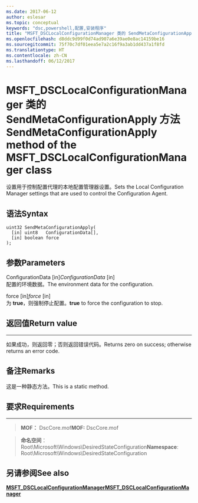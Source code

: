 ```yaml
---
ms.date: 2017-06-12
author: eslesar
ms.topic: conceptual
keywords: "dsc,powershell,配置,安装程序"
title: "MSFT_DSCLocalConfigurationManager 类的 SendMetaConfigurationApply 方法"
ms.openlocfilehash: d8ddc9d99f0d74ad907a6e39ae0e8ac14159be16
ms.sourcegitcommit: 75f70c7df01eea5e7a2c16f9a3ab1dd437a1f8fd
ms.translationtype: HT
ms.contentlocale: zh-CN
ms.lasthandoff: 06/12/2017
---
```

# <a name="sendmetaconfigurationapply-method-of-the-msftdsclocalconfigurationmanager-class"></a><span data-ttu-id="24249-103">MSFT_DSCLocalConfigurationManager 类的 SendMetaConfigurationApply 方法</span><span class="sxs-lookup"><span data-stu-id="24249-103">SendMetaConfigurationApply method of the MSFT_DSCLocalConfigurationManager class</span></span>

<span data-ttu-id="24249-104">设置用于控制配置代理的本地配置管理器设置。</span><span class="sxs-lookup"><span data-stu-id="24249-104">Sets the Local Configuration Manager settings that are used to control the Configuration Agent.</span></span>

<a name="syntax"></a><span data-ttu-id="24249-105">语法</span><span class="sxs-lookup"><span data-stu-id="24249-105">Syntax</span></span>
------

```mof
uint32 SendMetaConfigurationApply(
  [in] uint8   ConfigurationData[],
  [in] boolean force
);
```

<a name="parameters"></a><span data-ttu-id="24249-106">参数</span><span class="sxs-lookup"><span data-stu-id="24249-106">Parameters</span></span>
----------

<span data-ttu-id="24249-107">ConfigurationData \[in\]</span><span class="sxs-lookup"><span data-stu-id="24249-107">*ConfigurationData* \[in\]</span></span>  
<span data-ttu-id="24249-108">配置的环境数据。</span><span class="sxs-lookup"><span data-stu-id="24249-108">The environment data for the configuration.</span></span>

<span data-ttu-id="24249-109">force \[in\]</span><span class="sxs-lookup"><span data-stu-id="24249-109">*force* \[in\]</span></span>  
<span data-ttu-id="24249-110">为 **true**，则强制停止配置。</span><span class="sxs-lookup"><span data-stu-id="24249-110">**true** to force the configuration to stop.</span></span>

## <a name="return-value"></a><span data-ttu-id="24249-111">返回值</span><span class="sxs-lookup"><span data-stu-id="24249-111">Return value</span></span>
------------

<span data-ttu-id="24249-112">如果成功，则返回零；否则返回错误代码。</span><span class="sxs-lookup"><span data-stu-id="24249-112">Returns zero on success; otherwise returns an error code.</span></span>

## <a name="remarks"></a><span data-ttu-id="24249-113">备注</span><span class="sxs-lookup"><span data-stu-id="24249-113">Remarks</span></span>

<span data-ttu-id="24249-114">这是一种静态方法。</span><span class="sxs-lookup"><span data-stu-id="24249-114">This is a static method.</span></span>

## <a name="requirements"></a><span data-ttu-id="24249-115">要求</span><span class="sxs-lookup"><span data-stu-id="24249-115">Requirements</span></span>
------------
><span data-ttu-id="24249-116">**MOF：** DscCore.mof</span><span class="sxs-lookup"><span data-stu-id="24249-116">**MOF:** DscCore.mof</span></span>

><span data-ttu-id="24249-117">**命名空间**：Root\Microsoft\Windows\DesiredStateConfiguration</span><span class="sxs-lookup"><span data-stu-id="24249-117">**Namespace**: Root\Microsoft\Windows\DesiredStateConfiguration</span></span>


## <a name="see-also"></a><span data-ttu-id="24249-118">另请参阅</span><span class="sxs-lookup"><span data-stu-id="24249-118">See also</span></span>


[<span data-ttu-id="24249-119">**MSFT_DSCLocalConfigurationManager**</span><span class="sxs-lookup"><span data-stu-id="24249-119">**MSFT_DSCLocalConfigurationManager**</span></span>](msft-dsclocalconfigurationmanager.md)


 

 



